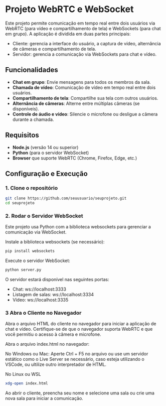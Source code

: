 # Projeto WebRTC e WebSocket

Este projeto permite comunicação em tempo real entre dois usuários via WebRTC (para vídeo e compartilhamento de tela) e WebSockets (para chat em grupo). A aplicação é dividida em duas partes principais:
- Cliente: gerencia a interface do usuário, a captura de vídeo, alternância de câmeras e compartilhamento de tela.
- Servidor: gerencia a comunicação via WebSockets para chat e vídeo.

## Funcionalidades
- **Chat em grupo**: Envie mensagens para todos os membros da sala.
- **Chamada de vídeo**: Comunicação de vídeo em tempo real entre dois usuários.
- **Compartilhamento de tela**: Compartilhe sua tela com outros usuários.
- **Alternância de câmeras**: Alterne entre múltiplas câmeras (se disponíveis).
- **Controle de áudio e vídeo**: Silencie o microfone ou desligue a câmera durante a chamada.

## Requisitos

- **Node.js** (versão 14 ou superior)
- **Python** (para o servidor WebSocket)
- **Browser** que suporte WebRTC (Chrome, Firefox, Edge, etc.)

## Configuração e Execução

### 1. Clone o repositório

```bash
git clone https://github.com/seuusuario/seuprojeto.git
cd seuprojeto
```

### 2. Rodar o Servidor WebSocket

Este projeto usa Python com a biblioteca websockets para gerenciar a comunicação via WebSocket.

Instale a biblioteca websockets (se necessário):

```bash
pip install websockets
```
Execute o servidor WebSocket:
```bash
python server.py
```

O servidor estará disponível nas seguintes portas:
- Chat: ws://localhost:3333
- Listagem de salas: ws://localhost:3334
- Vídeo: ws://localhost:3335

### 3 Abra o Cliente no Navegador
Abra o arquivo HTML do cliente no navegador para iniciar a aplicação de chat e vídeo. Certifique-se de que o navegador suporta WebRTC e que você permitiu o acesso à câmera e microfone.

Abra o arquivo index.html no navegador:

No Windows ou Mac:
Aperte Ctrl + F5 no arquivo ou use um servidor estático como o Live Server se necessário, caso esteja utilizando o VSCode, ou ultilize outro interpretador de HTML.

No Linux ou WSL
```bash
xdg-open index.html
```
Ao abrir o cliente, preencha seu nome e selecione uma sala ou crie uma nova sala para iniciar a comunicação.



